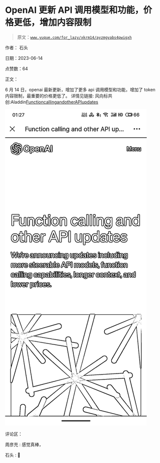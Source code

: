# OpenAI 更新 API 调用模型和功能，价格更低，增加内容限制

> 原文：[`www.yuque.com/for_lazy/xkrm14/ayzmgyabs4pwigxh`](https://www.yuque.com/for_lazy/xkrm14/ayzmgyabs4pwigxh)

作者： 石头

日期：2023-06-14

点赞数：64

正文：

6 月 14 日，openai 最新更新，增加了更多 api 调用模型和功能，增加了 token 内容限制，最重要的价格更低了。 详情见链接: 风向标共创:Aladdin[FunctioncallingandotherAPIupdates](https://openai.com/blog/function-calling-and-other-api-updates)

![](img/2efe59802de208a7eeaf2da354bfba03.png)  

评论区：

周彦充 : 感觉真棒，

石头 : 🤝



